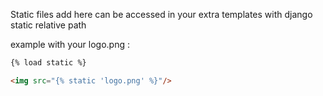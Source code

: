 Static files add here can be accessed in your extra templates with django static relative path

example with your logo.png :

```html
{% load static %}

<img src="{% static 'logo.png' %}"/>

```